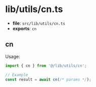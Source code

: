 # lib/utils/cn.ts

- **file**: `src/lib/utils/cn.ts`
- **exports**: `cn`

## cn

Usage:

```ts
import { cn } from '@/lib/utils/cn';

// Example
const result = await cn(/* params */);
```
